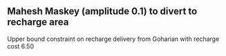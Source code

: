 ## Mahesh Maskey (amplitude 0.1) to divert to recharge area 
Upper bound constraint on recharge delivery from Goharian with recharge cost 6.50
